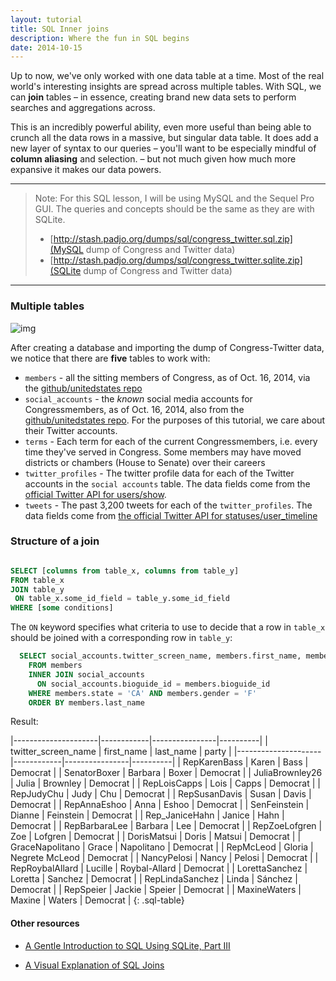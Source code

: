 ```yaml
---
layout: tutorial
title: SQL Inner joins
description: Where the fun in SQL begins
date: 2014-10-15
---
```


Up to now, we've only worked with one data table at a time. Most of the real world's interesting insights are spread across multiple tables. With SQL, we can __join__ tables &ndash; in essence, creating brand new data sets to perform searches and aggregations across.

This is an incredibly powerful ability, even more useful than being able to crunch all the data rows in a massive, but singular data table. It does add a new layer of syntax to our queries &ndash; you'll want to be especially mindful of __column aliasing__ and selection. &ndash; but not much given how much more expansive it makes our data powers.



--------------
> Note: For this SQL lesson, I will be using MySQL and the Sequel Pro GUI. The queries and concepts should be the same as they are with SQLite.
> 
> - [http://stash.padjo.org/dumps/sql/congress_twitter.sql.zip](MySQL dump of Congress and Twitter data)
> - [http://stash.padjo.org/dumps/sql/congress_twitter.sqlite.zip](SQLite dump of Congress and Twitter data)
---------------


### Multiple tables

![img](files/lectures/2014-10-16/congress-db-opening.png)

After creating a database and importing the dump of Congress-Twitter data, we notice that there are __five__ tables to work with:

- `members` - all the sitting members of Congress, as of Oct. 16, 2014, via the [github/unitedstates repo](https://github.com/unitedstates/congress)
- `social_accounts` - the _known_ social media accounts for Congressmembers, as of Oct. 16, 2014, also from the [github/unitedstates repo](https://github.com/unitedstates/congress). For the purposes of this tutorial, we care about their Twitter accounts.
- `terms` - Each term for each of the current Congressmembers, i.e. every time they've served in Congress. Some members may have moved districts or chambers (House to Senate) over their careers
- `twitter_profiles` - The twitter profile data for each of the Twitter accounts in the `social accounts` table. The data fields come from the [official Twitter API for users/show](https://dev.twitter.com/rest/reference/get/users/show).
- `tweets` - The past 3,200 tweets for each of the `twitter_profiles`. The data fields come from [the official Twitter API for statuses/user_timeline](https://dev.twitter.com/rest/reference/get/statuses/user_timeline) 



### Structure of a join

~~~sql

SELECT [columns from table_x, columns from table_y]
FROM table_x
JOIN table_y
 ON table_x.some_id_field = table_y.some_id_field
WHERE [some conditions]

~~~

The `ON` keyword specifies what criteria to use to decide that a row in `table_x` should be joined with a corresponding row in `table_y`:


~~~sql
  SELECT social_accounts.twitter_screen_name, members.first_name, members.last_name, members.party
    FROM members
    INNER JOIN social_accounts
      ON social_accounts.bioguide_id = members.bioguide_id
    WHERE members.state = 'CA' AND members.gender = 'F'
    ORDER BY members.last_name
~~~


Result:

|---------------------|------------|----------------|----------|
| twitter_screen_name | first_name |   last_name    |  party   |
|---------------------|------------|----------------|----------|
| RepKarenBass        | Karen      | Bass           | Democrat |
| SenatorBoxer        | Barbara    | Boxer          | Democrat |
| JuliaBrownley26     | Julia      | Brownley       | Democrat |
| RepLoisCapps        | Lois       | Capps          | Democrat |
| RepJudyChu          | Judy       | Chu            | Democrat |
| RepSusanDavis       | Susan      | Davis          | Democrat |
| RepAnnaEshoo        | Anna       | Eshoo          | Democrat |
| SenFeinstein        | Dianne     | Feinstein      | Democrat |
| Rep_JaniceHahn      | Janice     | Hahn           | Democrat |
| RepBarbaraLee       | Barbara    | Lee            | Democrat |
| RepZoeLofgren       | Zoe        | Lofgren        | Democrat |
| DorisMatsui         | Doris      | Matsui         | Democrat |
| GraceNapolitano     | Grace      | Napolitano     | Democrat |
| RepMcLeod           | Gloria     | Negrete McLeod | Democrat |
| NancyPelosi         | Nancy      | Pelosi         | Democrat |
| RepRoybalAllard     | Lucille    | Roybal-Allard  | Democrat |
| LorettaSanchez      | Loretta    | Sanchez        | Democrat |
| RepLindaSanchez     | Linda      | Sánchez        | Democrat |
| RepSpeier           | Jackie     | Speier         | Democrat |
| MaxineWaters        | Maxine     | Waters         | Democrat |
{: .sql-table}




#### Other resources

- [A Gentle Introduction to SQL Using SQLite, Part III](https://github.com/tthibo/SQL-Tutorial/blob/master/tutorial_files/part3.textile)

- [A Visual Explanation of SQL Joins](http://blog.codinghorror.com/a-visual-explanation-of-sql-joins/)
